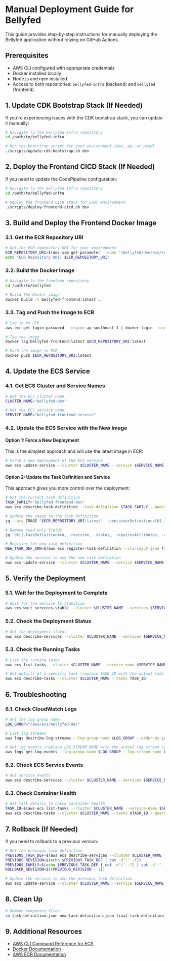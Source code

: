 # Manual Deployment Guide for Bellyfed

This guide provides step-by-step instructions for manually deploying the Bellyfed application without relying on GitHub Actions.

## Prerequisites

- AWS CLI configured with appropriate credentials
- Docker installed locally
- Node.js and npm installed
- Access to both repositories: `bellyfed-infra` (backend) and `bellyfed` (frontend)

## 1. Update CDK Bootstrap Stack (If Needed)

If you're experiencing issues with the CDK bootstrap stack, you can update it manually:

```bash
# Navigate to the bellyfed-infra repository
cd /path/to/bellyfed-infra

# Run the bootstrap script for your environment (dev, qa, or prod)
./scripts/update-cdk-bootstrap.sh dev
```

## 2. Deploy the Frontend CICD Stack (If Needed)

If you need to update the CodePipeline configuration:

```bash
# Navigate to the bellyfed-infra repository
cd /path/to/bellyfed-infra

# Deploy the frontend CICD stack for your environment
./scripts/deploy-frontend-cicd.sh dev
```

## 3. Build and Deploy the Frontend Docker Image

### 3.1. Get the ECR Repository URI

```bash
# Get the ECR repository URI for your environment
ECR_REPOSITORY_URI=$(aws ssm get-parameter --name "/bellyfed/dev/ecs/repository-uri" --query "Parameter.Value" --output text)
echo "ECR Repository URI: $ECR_REPOSITORY_URI"
```

### 3.2. Build the Docker Image

```bash
# Navigate to the frontend repository
cd /path/to/bellyfed

# Build the Docker image
docker build -t bellyfed-frontend:latest .
```

### 3.3. Tag and Push the Image to ECR

```bash
# Log in to ECR
aws ecr get-login-password --region ap-southeast-1 | docker login --username AWS --password-stdin $(echo $ECR_REPOSITORY_URI | cut -d'/' -f1)

# Tag the image
docker tag bellyfed-frontend:latest $ECR_REPOSITORY_URI:latest

# Push the image to ECR
docker push $ECR_REPOSITORY_URI:latest
```

## 4. Update the ECS Service

### 4.1. Get ECS Cluster and Service Names

```bash
# Get the ECS cluster name
CLUSTER_NAME="bellyfed-dev"

# Get the ECS service name
SERVICE_NAME="bellyfed-frontend-service"
```

### 4.2. Update the ECS Service with the New Image

#### Option 1: Force a New Deployment

This is the simplest approach and will use the latest image in ECR:

```bash
# Force a new deployment of the ECS service
aws ecs update-service --cluster $CLUSTER_NAME --service $SERVICE_NAME --force-new-deployment
```

#### Option 2: Update the Task Definition and Service

This approach gives you more control over the deployment:

```bash
# Get the current task definition
TASK_FAMILY="bellyfed-frontend-dev"
aws ecs describe-task-definition --task-definition $TASK_FAMILY --query "taskDefinition" > task-definition.json

# Update the image in the task definition
jq --arg IMAGE "$ECR_REPOSITORY_URI:latest" '.containerDefinitions[0].image = $IMAGE' task-definition.json > new-task-definition.json

# Remove read-only fields
jq 'del(.taskDefinitionArn, .revision, .status, .requiresAttributes, .compatibilities, .registeredAt, .registeredBy)' new-task-definition.json > final-task-definition.json

# Register the new task definition
NEW_TASK_DEF_ARN=$(aws ecs register-task-definition --cli-input-json file://final-task-definition.json --query "taskDefinition.taskDefinitionArn" --output text)

# Update the service to use the new task definition
aws ecs update-service --cluster $CLUSTER_NAME --service $SERVICE_NAME --task-definition $NEW_TASK_DEF_ARN
```

## 5. Verify the Deployment

### 5.1. Wait for the Deployment to Complete

```bash
# Wait for the service to stabilize
aws ecs wait services-stable --cluster $CLUSTER_NAME --services $SERVICE_NAME
```

### 5.2. Check the Deployment Status

```bash
# Get the deployment status
aws ecs describe-services --cluster $CLUSTER_NAME --services $SERVICE_NAME --query "services[0].deployments"
```

### 5.3. Check the Running Tasks

```bash
# List the running tasks
aws ecs list-tasks --cluster $CLUSTER_NAME --service-name $SERVICE_NAME

# Get details of a specific task (replace TASK_ID with the actual task ID)
aws ecs describe-tasks --cluster $CLUSTER_NAME --tasks TASK_ID
```

## 6. Troubleshooting

### 6.1. Check CloudWatch Logs

```bash
# Get the log group name
LOG_GROUP="/aws/ecs/bellyfed-dev"

# List log streams
aws logs describe-log-streams --log-group-name $LOG_GROUP --order-by LastEventTime --descending --limit 5

# Get log events (replace LOG_STREAM_NAME with the actual log stream name)
aws logs get-log-events --log-group-name $LOG_GROUP --log-stream-name LOG_STREAM_NAME
```

### 6.2. Check ECS Service Events

```bash
# Get service events
aws ecs describe-services --cluster $CLUSTER_NAME --services $SERVICE_NAME --query "services[0].events[0:5]"
```

### 6.3. Check Container Health

```bash
# Get task details to check container health
TASK_ID=$(aws ecs list-tasks --cluster $CLUSTER_NAME --service-name $SERVICE_NAME --query "taskArns[0]" --output text | cut -d'/' -f3)
aws ecs describe-tasks --cluster $CLUSTER_NAME --tasks $TASK_ID --query "tasks[0].containers[0].healthStatus"
```

## 7. Rollback (If Needed)

If you need to rollback to a previous version:

```bash
# Get the previous task definition
PREVIOUS_TASK_DEF=$(aws ecs describe-services --cluster $CLUSTER_NAME --services $SERVICE_NAME --query "services[0].taskDefinition" --output text)
PREVIOUS_REVISION=$(echo $PREVIOUS_TASK_DEF | cut -d':' -f2)
PREVIOUS_FAMILY=$(echo $PREVIOUS_TASK_DEF | cut -d'/' -f2 | cut -d':' -f1)
ROLLBACK_REVISION=$((PREVIOUS_REVISION - 1))

# Update the service to use the previous task definition
aws ecs update-service --cluster $CLUSTER_NAME --service $SERVICE_NAME --task-definition ${PREVIOUS_FAMILY}:${ROLLBACK_REVISION}
```

## 8. Clean Up

```bash
# Remove temporary files
rm task-definition.json new-task-definition.json final-task-definition.json
```

## 9. Additional Resources

- [AWS CLI Command Reference for ECS](https://docs.aws.amazon.com/cli/latest/reference/ecs/index.html)
- [Docker Documentation](https://docs.docker.com/)
- [AWS ECR Documentation](https://docs.aws.amazon.com/AmazonECR/latest/userguide/what-is-ecr.html)
